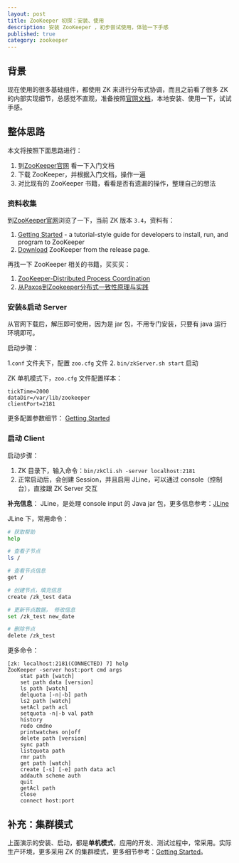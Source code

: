 ```yaml
---
layout: post
title: ZooKeeper 初探：安装、使用
description: 安装 ZooKeeper ，初步尝试使用，体验一下手感
published: true
category: zookeeper
---
```



## 背景

现在使用的很多基础组件，都使用 ZK 来进行分布式协调，而且之前看了很多 ZK 的内部实现细节，总感觉不直观，准备按照[官网文档][ZooKeeper]，本地安装、使用一下，试试手感。


## 整体思路

本文将按照下面思路进行：

1. 到[ZooKeeper官网][ZooKeeper] 看一下入门文档
2. 下载 ZooKeeper，并根据入门文档，操作一遍
3. 对比现有的 ZooKeeper 书籍，看看是否有遗漏的操作，整理自己的想法


### 资料收集

到[ZooKeeper官网][ZooKeeper]浏览了一下，当前 ZK 版本 `3.4`，资料有：

1. [Getting Started] - a tutorial-style guide for developers to install, run, and program to ZooKeeper
2. [Download](https://zookeeper.apache.org/releases.html) ZooKeeper from the release page.

再找一下 ZooKeeper 相关的书籍，买买买：

1. [ZooKeeper-Distributed Process Coordination]
2. [从Paxos到Zookeeper分布式一致性原理与实践]

### 安装&启动 Server

从官网下载后，解压即可使用，因为是 jar 包，不用专门安装，只要有 java 运行环境即可。

启动步骤：

1.`conf` 文件夹下，配置 `zoo.cfg` 文件
2. `bin/zkServer.sh start` 启动

ZK 单机模式下，`zoo.cfg` 文件配置样本：

```
tickTime=2000
dataDir=/var/lib/zookeeper
clientPort=2181
```

更多配置参数细节： [Getting Started]

### 启动 Client

启动步骤：

1. ZK 目录下，输入命令：`bin/zkCli.sh -server localhost:2181` 
2. 正常启动后，会创建 Session，并且启用 JLine，可以通过 console（控制台），直接跟 ZK Server 交互

**补充信息**： JLine，是处理 console input 的 Java jar 包，更多信息参考：[JLine]

JLine 下，常用命令：

```bash
# 获取帮助
help

# 查看子节点
ls /

# 查看节点信息
get /

# 创建节点，填充信息
create /zk_test data

# 更新节点数据， 修改信息
set /zk_test new_date

# 删除节点
delete /zk_test

```

更多命令：

```
[zk: localhost:2181(CONNECTED) 7] help
ZooKeeper -server host:port cmd args
	stat path [watch]
	set path data [version]
	ls path [watch]
	delquota [-n|-b] path
	ls2 path [watch]
	setAcl path acl
	setquota -n|-b val path
	history
	redo cmdno
	printwatches on|off
	delete path [version]
	sync path
	listquota path
	rmr path
	get path [watch]
	create [-s] [-e] path data acl
	addauth scheme auth
	quit
	getAcl path
	close
	connect host:port
```


## 补充：集群模式

上面演示的安装、启动，都是**单机模式**，应用的开发、测试过程中，常采用。实际生产环境，更多采用 ZK 的集群模式，更多细节参考：[Getting Started]。




[Getting Started]:		https://zookeeper.apache.org/doc/trunk/zookeeperStarted.html

[ZooKeeper-Distributed Process Coordination]:    http://shop.oreilly.com/product/0636920028901.do
[从Paxos到Zookeeper分布式一致性原理与实践]:	    https://book.douban.com/subject/26292004/

[JLine]:			https://github.com/jline
[ZooKeeper]:		https://zookeeper.apache.org/    "ZooKeeper"
[NingG]:    		http://ningg.github.com    "NingG"










